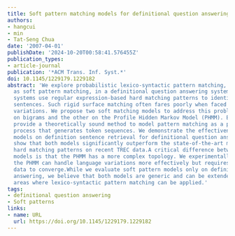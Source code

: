 ```yaml
---
title: Soft pattern matching models for definitional question answering
authors:
- hangcui
- min
- Tat-Seng Chua
date: '2007-04-01'
publishDate: '2024-10-20T00:58:41.576455Z'
publication_types:
- article-journal
publication: '*ACM Trans. Inf. Syst.*'
doi: 10.1145/1229179.1229182
abstract: 'We explore probabilistic lexico-syntactic pattern matching, also known
  as soft pattern matching, in a definitional question answering system. Most current
  systems use regular expression-based hard matching patterns to identify definition
  sentences. Such rigid surface matching often fares poorly when faced with language
  variations. We propose two soft matching models to address this problem: one based
  on bigrams and the other on the Profile Hidden Markov Model (PHMM). Both models
  provide a theoretically sound method to model pattern matching as a probabilistic
  process that generates token sequences. We demonstrate the effectiveness of the
  models on definition sentence retrieval for definitional question answering. We
  show that both models significantly outperform the state-of-the-art manually constructed
  hard matching patterns on recent TREC data.A critical difference between the two
  models is that the PHMM has a more complex topology. We experimentally show that
  the PHMM can handle language variations more effectively but requires more training
  data to converge.While we evaluate soft pattern models only on definitional question
  answering, we believe that both models are generic and can be extended to other
  areas where lexico-syntactic pattern matching can be applied.'
tags:
- definitional question answering
- Soft patterns
links:
- name: URL
  url: https://doi.org/10.1145/1229179.1229182
---
```

